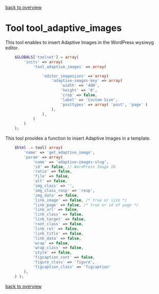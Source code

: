 [back to overview](../../README.markdown#initial-functionality)

Tool tool_adaptive_images
===============================

This tool enables to insert Adaptive Images in the WordPress wysiwyg editor.

````php
	$GLOBALS['toolset'] = array(
		'inits' => array(
			'tool_adaptive_images' => array(

				'editor_imagesizes' => array(
					'adaptive-images-key' => array(
						'width' => '400',
						'height' => '0',
						'crop' => false,
						'label' => 'Custom Size',
						'posttypes' => array( 'post', 'page' )
					),
				),
			)
		)
	);
````

This tool provides a function to insert Adaptive Images in a template.

````php
	$html .= tool( array(
		'name' => 'get_adaptive_image',
		'param' => array(
			'name' => 'adaptive-images-slug',
			'id' => false, // WordPress Image ID
			'ratio' => false,
			'file' => false,
			'alt' => false,
			'img_class' => '',
			'img_class_resp' => 'resp',
			'img_data' => false,
			'link_image' => false, /* true or size */
			'link_page' => false, /* true or id of page */
			'link_url' => false,
			'link_class' => false,
			'link_target' => false,
			'root_class' => false,
			'link_rel' => false,
			'link_title' => false,
			'link_data' => false,
			'wrap' => false,
			'wrap_class' => false,
			'style' => false,
			'figcaption_cont' => false,
			'figure_class' => 'figure',
			'figcaption_class' => 'figcaption'
		),
	) );
````

[back to overview](../../README.markdown#initial-functionality)
